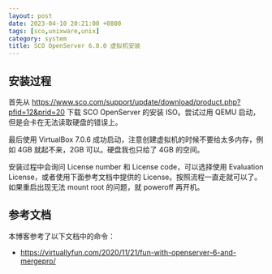 ```yaml
---
layout: post
date: 2023-04-10 20:21:00 +0800
tags: [sco,unixware,unix]
category: system
title: SCO OpenServer 6.0.0 虚拟机安装
---
```


## 安装过程

首先从 <https://www.sco.com/support/update/download/product.php?pfid=12&prid=20> 下载 SCO OpenServer 的安装 ISO。尝试过用 QEMU 启动，但是会卡在无法读取硬盘的错误上。

最后使用 VirtualBox 7.0.6 成功启动，注意创建虚拟机的时候不要给太多内存，例如 4GB 就起不来，2GB 可以。硬盘我也只给了 4GB 的空间。

安装过程中会询问 License number 和 License code，可以选择使用 Evaluation License，或者使用下面参考文档中提供的 License。按照流程一直走就可以了。如果重启出现无法 mount root 的问题，就 poweroff 再开机。

## 参考文档

本博客参考了以下文档中的命令：

- <https://virtuallyfun.com/2020/11/21/fun-with-openserver-6-and-mergepro/>
